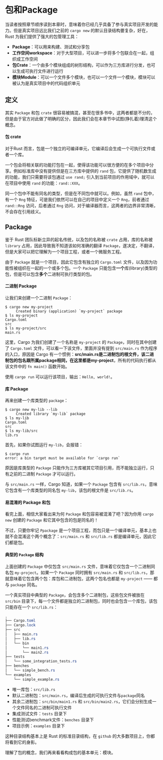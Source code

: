 # 包和Package
当读者按照章节顺序读到本章时，意味着你已经几乎具备了参与真实项目开发的能力。但是真实项目远比我们之前的 `cargo new` 的默认目录结构要复杂，好在，Rust 为我们提供了强大的包管理工具：

- **Package**：可以用来构建、测试和分享包
- **工作空间workspace**：对于大型项目，可以进一步将多个包联合在一起，组织成工作空间
- **包Crate**：一个由多个模块组成的树形结构，可以作为三方库进行分发，也可以生成可执行文件进行运行
- **模块Module**：可以一个文件多个模块，也可以一个文件一个模块，模块可以被认为是真实项目中的代码组织单元

## 定义
其实 `Package` 和包 `crate` 很容易被搞混，甚至在很多书中，这两者都是不分的，但是由于官方对此做了明确的区分，因此我们会在本章节中试图(挣扎着)理清这个概念。

#### 包 crate
对于Rust 而言，包是一个独立的可编译单元，它编译后会生成一个可执行文件或者一个库。

一个包会将相关联的功能打包在一起，使得该功能可以很方便的在多个项目中分享。例如标准库中没有提供但是在三方库中提供的 `rand` 包，它提供了随机数生成的功能，我们只需要将该包通过 `use rand;` 引入到当前项目的作用域中，就可以在项目中使用 `rand` 的功能：`rand::XXX`。

同一个包中不能有同名的类型，但是在不同包中就可以。例如，虽然 `rand` 包中，有一个 `Rng` 特征，可是我们依然可以在自己的项目中定义一个 `Rng`，前者通过 `rand::Rng` 访问，后者通过 `Rng` 访问，对于编译器而言，这两者的边界非常清晰，不会存在引用歧义。


## Package
鉴于 Rust 团队标新立异的起名传统，以及包的名称被 `crate` 占用，库的名称被 `library` 占用，因此导致我不知道该如何准确的翻译 `Package`，遂决定，不翻译，但是大家可以把它理解为一个项目工程，或者一个微服务工程。

由于 `Package` 就是一个项目，因此它包含有独立的 `Cargo.toml` 文件，以及因为功能性被组织在一起的一个或多个包。一个 `Package` 只能包含**一个**库(library)类型的包，但是可以包含**多个**二进制可执行类型的包。

#### 二进制 Package
让我们来创建一个二进制 `Package`：
```console
$ cargo new my-project
     Created binary (application) `my-project` package
$ ls my-project
Cargo.toml
src
$ ls my-project/src
main.rs
```

这里，Cargo 为我们创建了一个名称是 `my-project` 的 `Package`，同时在其中创建了 `Cargo.toml` 文件，可以看一下该文件，里面并没有提到 `src/main.rs` 作为程序的入口，原因是 Cargo 有一个惯例：**src/main.rs是二进制包的根文件，该二进制包的包名跟所属package相同，在这里都是my-project**，所有的代码执行都从该文件中的 `fn main()` 函数开始。

使用 `cargo run` 可以运行该项目，输出：`Hello, world!`。

#### 库 Package
再来创建一个库类型的 `package`：
```console
$ cargo new my-lib --lib
     Created library `my-lib` package
$ ls my-lib
Cargo.toml
src
$ ls my-lib/src
lib.rs
```

首先，如果你试图运行 `my-lib`，会报错：
```console
$ cargo run
error: a bin target must be available for `cargo run`
```
原因是库类型的 `Package` 只能作为三方库被其它项目引用，而不能独立运行，只有之前的二进制 `Package` 才可以运行。

与 `src/main.rs` 一样，Cargo 知道，如果一个 `Package` 包含有 `src/lib.rs`，意味它包含有一个库类型的同名包 `my-lib`，该包的根文件是 `src/lib.rs`。

#### 易混淆的 Package 和包
看完上面，相信大家看出来为何 `Package` 和包容易被混淆了吧？因为你用 `cargo new` 创建的 `Package` 和它其中包含的包是同名的！

不过，只要你牢记 `Ppackage` 是一个项目工程，而包只是一个编译单元，基本上也就不会混淆这个两个概念了：`src/main.rs` 和 `src/lib.rs` 都是编译单元，因此它们都是包。


#### 典型的 `Package` 结构
上面创建的 `Package` 中仅包含 `src/main.rs` 文件，意味着它仅包含一个二进制同名包 `my-project`。如果一个 `Package` 同时拥有 `src/main.rs` 和 `src/lib.rs`，那就意味着它包含两个包：库包和二进制包，这两个包名也都是 `my-project` —— 都与 `package` 同名。

一个真实项目中典型的 `Package`，会包含多个二进制包，这些包文件被放在 `src/bin` 目录下，每一个文件都是独立的二进制包，同时也会包含一个库包，该包只能存在一个 `src/lib.rs`：
```css
.
├── Cargo.toml
├── Cargo.lock
├── src
│   ├── main.rs
│   ├── lib.rs
│   └── bin
│       └── main1.rs
│       └── main2.rs
├── tests
│   └── some_integration_tests.rs
├── benches
│   └── simple_bench.rs
└── examples
    └── simple_example.rs
```

- 唯一库包：`src/lib.rs`
- 默认二进制包：`src/main.rs`，编译后生成的可执行文件与`package`同名
- 其余二进制包：`src/bin/main1.rs` 和 `src/bin/main2.rs`，它们会分别生成一个文件同名的二进制可执行文件
- 集成测试文件：`tests` 目录下
- 性能测试benchmark文件：`benches` 目录下
- 项目示例：`examples` 目录下


这种目录结构基本上是 Rust 的标准目录结构，在 `github` 的大多数项目上，你都将看到它的身影。

理解了包的概念，我们再来看看构成包的基本单元：模块。
